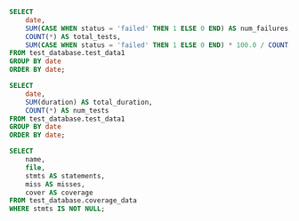 ```sql tabel6
SELECT
    date,
    SUM(CASE WHEN status = 'failed' THEN 1 ELSE 0 END) AS num_failures,
    COUNT(*) AS total_tests,
    SUM(CASE WHEN status = 'failed' THEN 1 ELSE 0 END) * 100.0 / COUNT(*) AS failure_rate_percentage
FROM test_database.test_data1
GROUP BY date
ORDER BY date;
```

```sql table7
SELECT
    date,
    SUM(duration) AS total_duration,
    COUNT(*) AS num_tests
FROM test_database.test_data1
GROUP BY date
ORDER BY date;
```

```sql table8
SELECT
    name,
    file,
    stmts AS statements,
    miss AS misses,
    cover AS coverage
FROM test_database.coverage_data
WHERE stmts IS NOT NULL;
```

<LineChart
    data={table7}
    y="total_duration"
    title="Total Duration of Tests by Month"
/>
